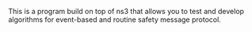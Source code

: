This is a program build on top of ns3 that allows you to test and develop algorithms for event-based and routine safety message protocol.